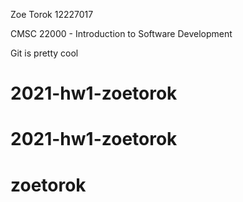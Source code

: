 Zoe Torok 12227017

CMSC 22000 - Introduction to Software Development

Git is pretty cool

# 2021-hw1-zoetorok
# 2021-hw1-zoetorok
# zoetorok
